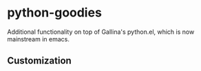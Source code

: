 python-goodies
==============
Additional functionality on top of Gallina's python.el, which is now mainstream in emacs.

Customization
-------------


